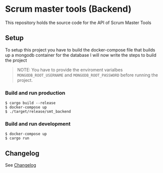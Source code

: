 # Scrum master tools (Backend)
This repository holds the source code for the API of Scrum Master Tools

## Setup
To setup this project you have to build the docker-compose file that builds up a mongodb container for the database
I will now write the steps to build the project
> NOTE: You have to provide the enviroment varialbes `MONGODB_ROOT_USERNAME` and `MONGODB_ROOT_PASSWORD` before running the project.

### Build and run production
```console
$ cargo build --release
$ docker-compose up
$ ./target/release/smt_backend
```

### Build and run development
```console
$ docker-compose up
$ cargo run
```

## Changelog
See [Changelog](./CHANGELOG.md)